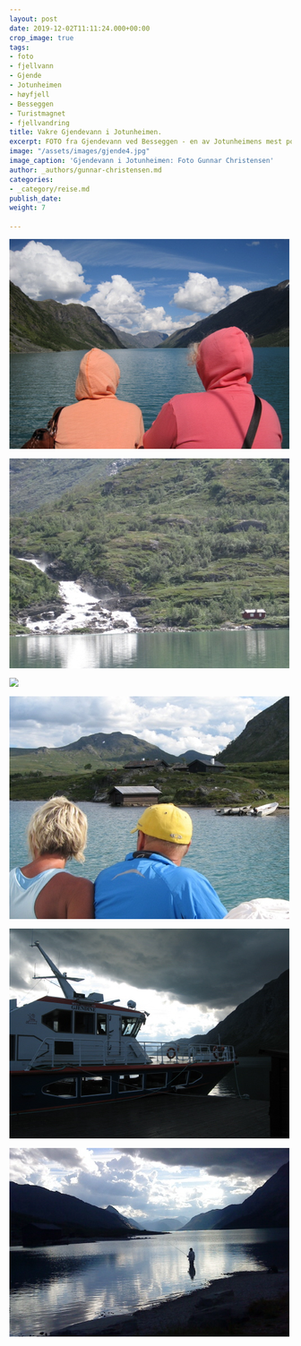 ```yaml
---
layout: post
date: 2019-12-02T11:11:24.000+00:00
crop_image: true
tags:
- foto
- fjellvann
- Gjende
- Jotunheimen
- høyfjell
- Besseggen
- Turistmagnet
- fjellvandring
title: Vakre Gjendevann i Jotunheimen.
excerpt: FOTO fra Gjendevann ved Besseggen - en av Jotunheimens mest populære naturperler.
image: "/assets/images/gjende4.jpg"
image_caption: 'Gjendevann i Jotunheimen: Foto Gunnar Christensen'
author: _authors/gunnar-christensen.md
categories:
- _category/reise.md
publish_date: 
weight: 7

---
```

![](/assets/images/gjende3.jpg)

![](/assets/images/gjende2.jpg)

![](https://res2.forestry.io/gNjGPOtJ9jjNRVS5NlDkMeIMNOFyQLdDenFnUKDhThs/fit/512/512/sm/0/aHR0cHM6Ly9hcHAu/Zm9yZXN0cnkuaW8v/cmFpbHMvYWN0aXZl/X3N0b3JhZ2UvYmxv/YnMvZXlKZmNtRnBi/SE1pT25zaWJXVnpj/MkZuWlNJNklrSkJh/SEJDUzA1VVMwRlJQ/U0lzSW1WNGNDSTZi/blZzYkN3aWNIVnlJ/am9pWW14dllsOXBa/Q0o5ZlE9PS0tYzJi/ZDY1Y2QzYzBkZTUw/ZWNiMTFlNGY1ZmM5/NDA2ZWFmYWQ1NDRj/NC9namVuZGU5eC5q/cGc)

![](/assets/images/gjende5.jpg)

![](/assets/images/gjende1.jpg)

![](/assets/images/juli31.jpg)